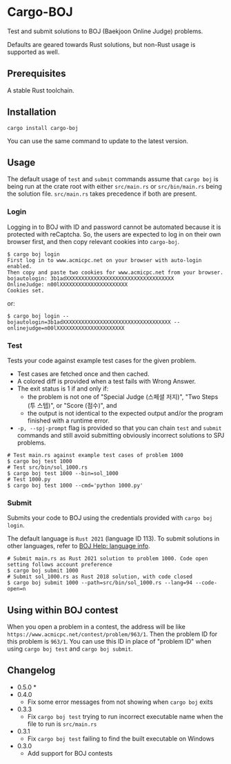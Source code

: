 # Cargo-BOJ

Test and submit solutions to BOJ (Baekjoon Online Judge) problems.

Defaults are geared towards Rust solutions, but non-Rust usage is supported as well.

## Prerequisites

A stable Rust toolchain.

## Installation

```
cargo install cargo-boj
```

You can use the same command to update to the latest version.

## Usage

The default usage of `test` and `submit` commands assume that `cargo boj` is being run at the crate root with
either `src/main.rs` or `src/bin/main.rs` being the solution file.
`src/main.rs` takes precedence if both are present.

### Login

Logging in to BOJ with ID and password cannot be automated because it is protected with reCaptcha.
So, the users are expected to log in on their own browser first, and then copy relevant cookies into `cargo-boj`.

```
$ cargo boj login
First log in to www.acmicpc.net on your browser with auto-login enabled.
Then copy and paste two cookies for www.acmicpc.net from your browser.
bojautologin: 3b1adXXXXXXXXXXXXXXXXXXXXXXXXXXXXXXXXXXX
OnlineJudge: n00lXXXXXXXXXXXXXXXXXXXXXX
Cookies set.
```

or:

```
$ cargo boj login --bojautologin=3b1adXXXXXXXXXXXXXXXXXXXXXXXXXXXXXXXXXXX --onlinejudge=n00lXXXXXXXXXXXXXXXXXXXXXX
```

### Test

Tests your code against example test cases for the given problem.

* Test cases are fetched once and then cached.
* A colored diff is provided when a test fails with Wrong Answer.
* The exit status is 1 if and only if:
    * the problem is not one of "Special Judge (스페셜 저지)", "Two Steps (투 스텝)", or "Score (점수)", and
    * the output is not identical to the expected output and/or the program finished with a runtime error.
* `-p, --spj-prompt` flag is provided so that you can chain `test` and `submit` commands and still avoid submitting
    obviously incorrect solutions to SPJ problems.

```
# Test main.rs against example test cases of problem 1000
$ cargo boj test 1000
# Test src/bin/sol_1000.rs
$ cargo boj test 1000 --bin=sol_1000
# Test 1000.py
$ cargo boj test 1000 --cmd='python 1000.py'
```

### Submit

Submits your code to BOJ using the credentials provided with `cargo boj login`.

The default language is `Rust 2021` (language ID 113). To submit solutions in other languages,
refer to [BOJ Help: language info](https://help.acmicpc.net/language/info).

```
# Submit main.rs as Rust 2021 solution to problem 1000. Code open setting follows account preference
$ cargo boj submit 1000
# Submit sol_1000.rs as Rust 2018 solution, with code closed
$ cargo boj submit 1000 --path=src/bin/sol_1000.rs --lang=94 --code-open=n
```

## Using within BOJ contest

When you open a problem in a contest, the address will be like `https://www.acmicpc.net/contest/problem/963/1`.
Then the problem ID for this problem is `963/1`.
You can use this ID in place of "problem ID" when using `cargo boj test` and `cargo boj submit`.

## Changelog

* 0.5.0
  * 
* 0.4.0
  * Fix some error messages from not showing when `cargo boj` exits
* 0.3.3
  * Fix `cargo boj test` trying to run incorrect executable name when the file to run is `src/main.rs`
* 0.3.1
  * Fix `cargo boj test` failing to find the built executable on Windows
* 0.3.0
  * Add support for BOJ contests